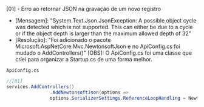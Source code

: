 [01] - Erro ao retornar JSON na gravação de um novo registro
- [Mensagem]: "System.Text.Json.JsonException: A possible object cycle was detected which is not supported. This can either be due to a cycle or if the object depth is larger than the maximum allowed depth of 32"
- [Resolução]: "Foi adicionado o pacote Microsoft.AspNetCore.Mvc.NewtonsoftJson e no ApiConfig.cs foi mudado o AddControllers()"
[OBS]: O ApiConfig.cs foi uma classe que criei para organizar a Startup.cs de uma forma melhor.

`ApiConfig.cs`

```csharp
//[01]
services.AddControllers()
                .AddNewtonsoftJson(options => 
                options.SerializerSettings.ReferenceLoopHandling = Newtonsoft.Json.ReferenceLoopHandling.Ignore);
```